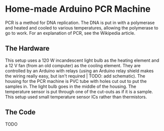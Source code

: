 # Home-made Arduino PCR Machine

PCR is a method for DNA replication. The DNA is put in with a polymerase and heated and cooled to various temperatures, allowing the polymerase to go to work. For an explanation of PCR, see the Wikipedia article.

## The Hardware

This setup uses a 120 W incandescent light bulb as the heating element and a 12 V fan (from an old computer) as the cooling element. They are controlled by an Arduino with relays (using an Arduino relay shield makes the wiring really easy, but isn't required | TODO: add schematic). The housing for the PCR machine is PVC tube with holes cut out to put the samples in. The light bulb goes in the middle of the housing. The temperature sensor is put through one of the cut-outs as if it is a sample. This setup used small temperature sensor ICs rather than thermistors.

## The Code

TODO